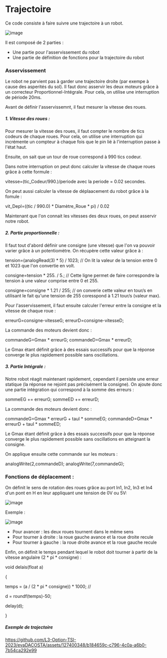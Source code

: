 # Trajectoire

Ce code consiste à faire suivre une trajectoire à un robot.

![image](https://github.com/L3-Option-TSI-2023/evaDACOSTA/assets/127400348/815b7bff-d30f-4ecc-865f-6a37eb0eaf18)


Il est composé de 2 parties :
- Une partie pour l'asservissement du robot
- Une partie de définition de fonctions pour la trajectoire du robot

### Asservissement 
Le robot ne parvient pas à garder une trajectoire droite (par exempe à cause des asperités du sol).
Il faut donc asservir les deux moteurs grâce à un correcteur Proportionnel-Intégrale.
Pour cela, on utilise une interruption de période 20ms.

Avant de définir l'asservissemnt, il faut mesurer la vitesse des roues.


##### 1. Vitesse des roues :

Pour mesurer la vitesse des roues, il faut compter le nombre de tics codeurs de chaque roues.
Pour cela, on utilise une interruption qui incrémente un compteur à chaque fois que le pin lié à l'interruption passe à l'état haut.

Ensuite, on sait que un tour de roue correspond à 990 tics codeur.

Dans notre interruption on peut donc calculer la vitesse de chaque roues grâce à cette formule :

  vitesse=(tic_Codeur/990.)/periode avec la periode = 0.02 secondes.


On peut aussi calculer la vitesse de déplaacement du robot grâce à la fomule :

  vit_Depl=((tic / 990.0) * Diamètre_Roue * pi) / 0.02
  

Maintenant que l'on connait les vitesses des deux roues, on peut asservir notre robot.

##### 2. Partie proportionnelle :

Il faut tout d'abord définir une consigne (une vitesse) que l'on va pouvoir varier grâce à un potentiomètre.
On récupère cette valeur grâce à :

  tension=(analogRead(3) * 5) / 1023; // On lit la valeur de la tension entre 0 et 1023 que l'on convertie en volt.
  
  consigne=tension * 255. / 5.;  // Cette ligne permet de faire correspondre la tension à une valeur comprise entre 0 et 255.
  
  consigne=consigne * 1.21 / 255; // on converie cette valeur en tour/s en utilisant le fait qu'une tension de 255 coresspond à 1.21 tour/s (valeur max).
  
  
Pour l'asservissement, il faut ensuite calculer l'erreur entre la consigne et la vitesse de chaque roue :

  erreurG=consigne-vitesseG;
  erreurD=consigne-vitesseD;
  
  
La commande des moteurs devient donc :

  commandeG=Gmax * erreurG;
  commandeD=Gmax * erreurD;
  
  
Le Gmax étant définit grâce à des essais successifs pour que la réponse converge le plus rapidement possible sans oscillations.

##### 3. Partie Intégrale :

Notre robot réagit maintenant rapidement, cependant il persiste une erreur statique (la réponse ne rejoint pas précisément la consigne).
On ajoute donc une partie intégration qui correspond à la somme des erreurs :

sommeEG += erreurG;
sommeED += erreurD;

La commande des moteurs devient donc :

  commandeG=Gmax * erreurG + tauI * sommeEG;
  commandeD=Gmax * erreurD + tauI * sommeED;
  
Le Gmax étant définit grâce à des essais successifs pour que la réponse converge le plus rapidement possible sans oscillations en atteignant la consigne.

On applique ensuite cette commande sur les moteurs :

  analogWrite(2,commandeD);
  analogWrite(7,commandeG);

### Fonctions de déplacement :

On définit le sens de rotation des roues grâce au port In1, In2, In3 et In4 d'un pont en H en leur appliquant une tension de 0V ou 5V:

![image](https://github.com/L3-Option-TSI-2023/evaDACOSTA/assets/127400348/0c1c39e7-af64-45a3-9c84-d592d6185578)

Exemple :

![image](https://github.com/L3-Option-TSI-2023/evaDACOSTA/assets/127400348/faf6ff23-12c3-4ed7-8c92-674d7b064500)

- Pour avancer : les deux roues tournent dans le même sens
- Pour tourner à droite : la roue gauche avance et la roue droite recule
- Pour tourner à gauche : la roue droite avance et la roue gauche recule

Enfin, on définit le temps pendant lequel le robot doit tourner à partir de la vitesse angulaire (2 * pi * consigne) :

void delais(float a) 

{

  temps = (a / (2 * pi * consigne)) * 1000; // 
  
  d = roundf(temps)-50;
  
  delay(d);
  
}


##### Exemple de trajectoire

https://github.com/L3-Option-TSI-2023/evaDACOSTA/assets/127400348/b184659c-c796-4c0a-a6b0-7b54ca292e99




